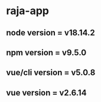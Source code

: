 # raja-app

## node version = v18.14.2

## npm version = v9.5.0

## vue/cli version = v5.0.8

##  vue version = v2.6.14

